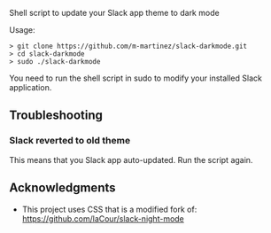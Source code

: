 Shell script to update your Slack app theme to dark mode

Usage:

```
> git clone https://github.com/m-martinez/slack-darkmode.git
> cd slack-darkmode
> sudo ./slack-darkmode 
```

You need to run the shell script in sudo to modify your installed Slack application.

## Troubleshooting

### Slack reverted to old theme

This means that you Slack app auto-updated. Run the script again.

## Acknowledgments

* This project uses CSS that is a modified fork of: https://github.com/laCour/slack-night-mode
